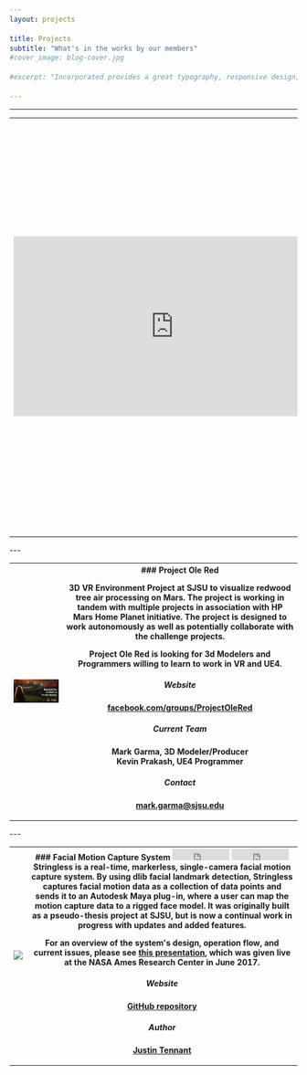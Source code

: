 ```yaml
---
layout: projects

title: Projects
subtitle: "What's in the works by our members"
#cover_image: blog-cover.jpg

#excerpt: "Incorporated provides a great typography, responsive design, author details, semantic markup and more."

---
```

---
<table>
 <tbody>
  <tr>
   <th class="project-img"><iframe width="560" height="315" src="https://www.youtube.com/embed/tBbo5TMlFGc" frameborder="0" allowfullscreen></iframe></th>
   <th>
<div markdown="1">
### Strategeality

Strategeality is a virtual reality simulation taking place in the year 8,246 B.C. where the player is placed in charge of leading their tribe and the goal of the player is to protect and ensure the survival of their people. To do this, the player can gather resources, raise armies for protection and conquest, and build their tribe to be a strong expansive empire. The game takes inspiration from one of the greatest hits of all time - the PC real-time strategy game series Age of Empires. The player can command around their tribe members to defend their village and explore and conquer new lands and resources, and fight alongside allies and defeat enemy forces.

##### Current Team
Arthur Baney, Chintan Vachhani, Eduardo Espericueta, and Labhesh Deshpande

##### Contact
[arthur.z.baney@gmail.com](mailto:arthur.z.baney@gmail.com)
</div>
   </th>
  </tr>
 </tbody>
</table>
<div markdown="1">
---
</div>
<table>
 <tbody>
  <tr>
   <th class="project-img"><img src="/images/projects/project-ole-red.jpg"></th>
   <th>
<div markdown="1">
### Project Ole Red

3D VR Environment Project at SJSU to visualize redwood tree air processing on Mars. The project is working in tandem with multiple projects in association with HP Mars Home Planet initiative. The project is designed to work autonomously as well as potentially collaborate with the challenge projects.

Project Ole Red is looking for 3d Modelers and Programmers willing to learn to work in VR and UE4.

##### Website
[facebook.com/groups/ProjectOleRed](http://www.facebook.com/groups/ProjectOleRed)

##### Current Team
Mark Garma, 3D Modeler/Producer
<br>
Kevin Prakash, UE4 Programmer

##### Contact
[mark.garma@sjsu.edu](mailto:mark.garma@sjsu.edu)
</div>
   </th>
  </tr>
 </tbody>
</table>
<div markdown="1">
---
</div>
<table>
 <tbody>
  <tr>
   <th class="project-img"><img src="https://raw.githubusercontent.com/justint/stringless/master/stringless.gif"></th>
   <th>
    <div markdown="1">
### Facial Motion Capture System
<iframe src="https://ghbtns.com/github-btn.html?user=justint&repo=stringless&type=watch&count=true&v=2" frameborder="0" scrolling="0" width="100px" height="20px"></iframe> <iframe src="https://ghbtns.com/github-btn.html?user=justint&repo=stringless&type=star&count=true" frameborder="0" scrolling="0" width="100px" height="20px"></iframe>
Stringless is a real-time, markerless, single-camera facial motion capture system. By using dlib facial landmark detection, Stringless captures facial motion data as a collection of data points and sends it to an Autodesk Maya plug-in, where a user can map the motion capture data to a rigged face model. It was originally built as a pseudo-thesis project at SJSU, but is now a continual work in progress with updates and added features.

For an overview of the system's design, operation flow, and current issues, please see [this presentation](http://justintennant.me/Stringless_NASA_Presentation.pdf), which was given live at the NASA Ames Research Center in June 2017.

##### Website
[GitHub repository](https://github.com/justint/stringless)

##### Author
[Justin Tennant](http://justintennant.me/)
</div>
   </th>
  </tr>
 </tbody>
</table>


<!--
<div class="full zoomable"><img src="/images/projects/project-ole-red.jpg"></div>
### Project Ole Red

3D VR Environment Project at SJSU to visualize redwood tree air processing on Mars. The project is working in tandem with multiple projects in association with HP Mars Home Planet initiative. The project is designed to work autonomously as well as potentially collaborate with the challenge projects.

Project Ole Red is looking for 3d Modelers and Programmers willing to learn to work in VR and UE4.

##### Website
[facebook.com/groups/ProjectOleRed](http://www.facebook.com/groups/ProjectOleRed)

##### Current Team
Mark Garma, 3D Modeler/Producer
<br>
Kevin Prakash, UE4 Programmer

##### Contact
[mark.garma@sjsu.edu](mailto:mark.garma@sjsu.edu)

---

<div class="full zoomable"><img src="https://raw.githubusercontent.com/justint/stringless/master/stringless.gif"></div>
### Facial Motion Capture System
##### by Justin Tennant

Stringless is a real-time, markerless, single-camera facial motion capture system. By using dlib facial landmark detection, Stringless captures facial motion data as a collection of data points and sends it to an Autodesk Maya plug-in, where a user can map the motion capture data to a rigged face model. It was originally built as a pseudo-thesis project at SJSU, but is now a continual work in progress with updates and added features.

For an overview of the system's design, operation flow, and current issues, please see [this presentation](http://justintennant.me/Stringless_NASA_Presentation.pdf), which was given live at the NASA Ames Research Center in June 2017.

[View on GitHub](https://github.com/justint/stringless)
<iframe src="https://ghbtns.com/github-btn.html?user=justint&repo=stringless&type=watch&count=true&v=2" frameborder="0" scrolling="0" width="100px" height="20px"></iframe> <iframe src="https://ghbtns.com/github-btn.html?user=justint&repo=stringless&type=star&count=true" frameborder="0" scrolling="0" width="100px" height="20px"></iframe>
-->
